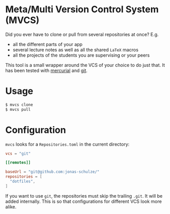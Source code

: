 # Meta/Multi Version Control System (MVCS)

Did you ever have to clone or pull from several repositories at once? E.g.

* all the different parts of your app
* several lecture notes as well as all the shared `LaTeX` macros
* all the projects of the students you are supervising or your peers

This tool is a small wrapper around the VCS of your choice to do just that.
It has been tested with [mercurial] and [git].

# Usage

```bash
$ mvcs clone
$ mvcs pull
```

# Configuration

`mvcs` looks for a `Repositories.toml` in the current directory:

```toml
vcs = "git"

[[remotes]]

baseUrl = "git@github.com:jonas-schulze/"
repositories = [
  "dotfiles",
]
```

If you want to use `git`, the repositories must skip the trailing `.git`. It
will be added internally. This is so that configurations for different VCS look
more alike.

[git]: https://git-scm.com
[mercurial]: https://www.mercurial-scm.org
